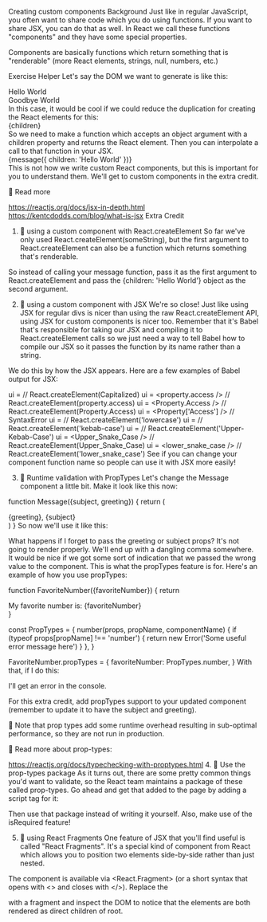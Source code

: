Creating custom components
Background
Just like in regular JavaScript, you often want to share code which you do using functions. If you want to share JSX, you can do that as well. In React we call these functions "components" and they have some special properties.

Components are basically functions which return something that is "renderable" (more React elements, strings, null, numbers, etc.)

Exercise Helper
Let's say the DOM we want to generate is like this:

<div className="container">
  <div className="message">Hello World</div>
  <div className="message">Goodbye World</div>
</div>
In this case, it would be cool if we could reduce the duplication for creating the React elements for this:

<div className="message">{children}</div>
So we need to make a function which accepts an object argument with a children property and returns the React element. Then you can interpolate a call to that function in your JSX.

<div>{message({ children: 'Hello World' })}</div>
This is not how we write custom React components, but this is important for you to understand them. We'll get to custom components in the extra credit.

📜 Read more

https://reactjs.org/docs/jsx-in-depth.html
https://kentcdodds.com/blog/what-is-jsx
Extra Credit
1. 💯 using a custom component with React.createElement
So far we've only used React.createElement(someString), but the first argument to React.createElement can also be a function which returns something that's renderable.

So instead of calling your message function, pass it as the first argument to React.createElement and pass the {children: 'Hello World'} object as the second argument.

2. 💯 using a custom component with JSX
We're so close! Just like using JSX for regular divs is nicer than using the raw React.createElement API, using JSX for custom components is nicer too. Remember that it's Babel that's responsible for taking our JSX and compiling it to React.createElement calls so we just need a way to tell Babel how to compile our JSX so it passes the function by its name rather than a string.

We do this by how the JSX appears. Here are a few examples of Babel output for JSX:

ui = <Capitalized /> // React.createElement(Capitalized)
ui = <property.access /> // React.createElement(property.access)
ui = <Property.Access /> // React.createElement(Property.Access)
ui = <Property['Access'] /> // SyntaxError
ui = <lowercase /> // React.createElement('lowercase')
ui = <kebab-case /> // React.createElement('kebab-case')
ui = <Upper-Kebab-Case /> // React.createElement('Upper-Kebab-Case')
ui = <Upper_Snake_Case /> // React.createElement(Upper_Snake_Case)
ui = <lower_snake_case /> // React.createElement('lower_snake_case')
See if you can change your component function name so people can use it with JSX more easily!

3. 💯 Runtime validation with PropTypes
Let's change the Message component a little bit. Make it look like this now:

function Message({subject, greeting}) {
  return (
    <div className="message">
      {greeting}, {subject}
    </div>
  )
}
So now we'll use it like this:

<Message greeting="Hello" subject="World" />
<Message greeting="Goodbye" subject="World" />
What happens if I forget to pass the greeting or subject props? It's not going to render properly. We'll end up with a dangling comma somewhere. It would be nice if we got some sort of indication that we passed the wrong value to the component. This is what the propTypes feature is for. Here's an example of how you use propTypes:

function FavoriteNumber({favoriteNumber}) {
  return <div>My favorite number is: {favoriteNumber}</div>
}

const PropTypes = {
  number(props, propName, componentName) {
    if (typeof props[propName] !== 'number') {
      return new Error('Some useful error message here')
    }
  },
}

FavoriteNumber.propTypes = {
  favoriteNumber: PropTypes.number,
}
With that, if I do this:

<FavoriteNumber favoriteNumber="not a number" />
I'll get an error in the console.

For this extra credit, add propTypes support to your updated component (remember to update it to have the subject and greeting).

🦉 Note that prop types add some runtime overhead resulting in sub-optimal performance, so they are not run in production.

📜 Read more about prop-types:

https://reactjs.org/docs/typechecking-with-proptypes.html
4. 💯 Use the prop-types package
As it turns out, there are some pretty common things you'd want to validate, so the React team maintains a package of these called prop-types. Go ahead and get that added to the page by adding a script tag for it:

<script src="https://unpkg.com/prop-types@15.7.2/prop-types.js"></script>
Then use that package instead of writing it yourself. Also, make use of the isRequired feature!

5. 💯 using React Fragments
One feature of JSX that you'll find useful is called "React Fragments". It's a special kind of component from React which allows you to position two elements side-by-side rather than just nested.

The component is available via <React.Fragment> (or a short syntax that opens with <> and closes with </>). Replace the <div className="container"> with a fragment and inspect the DOM to notice that the elements are both rendered as direct children of root.